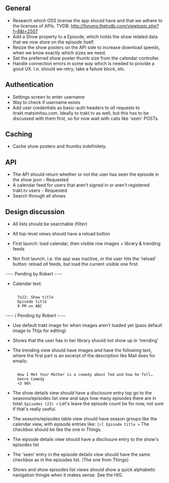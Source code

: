 General
-------

* Research which OSS license the app should have and that we adhere to the licenses of APIs.
  TVDB: http://forums.thetvdb.com/viewtopic.php?f=8&t=2507
* Add a Show property to a Episode, which holds the show related data that we now store on the episode itself.
* Resize the show posters on the API side to increase download speeds, when we know exactly which sizes we need.
* Set the preferred show poster thumb size from the calendar controller.
* Handle connection errors in some way which is needed to provide a good UX. I.e. should we retry, take a failure block, etc.

Authentication
--------------

* Settings screen to enter username
* Way to check if username exists
* Add user credentials as basic-auth headers to _all_ requests to itrakt.matsimitsu.com.
  Ideally to trakt.tv as well, but this has to be discussed with them first, so for now wait with calls like 'seen' POSTs.

Caching
-------

* Cache show posters and thumbs indefinitely.

API
---

* The API should return whether or not the user has seen the episode in the show json - Requested
* A calendar feed for users that aren't signed in or aren't registered trakt.tv users - Requested
* Search through all shows

Design discussion
-----------------

* All lists should be searchable (filter)
* All top-level views should have a reload button

* First launch: load calendar, then visible row images + library & trending feeds
* Not first launch, i.e. the app was inactive, or the user hits the 'reload' button: reload _all_ feeds, but load the current visible one first.

---- Pending by Robert ----
* Calendar text:
  <pre><code>
    7x22: Show title
    Episode title
    9 PM on ABC
  </code></pre>
---- / Pending by Robert ----

* Use default trakt image for when images aren't loaded yet (pass default image to Thijs for editing)

* Shows that the user has in her library should *not* show up in 'trending'

* The trending view should have images *and* have the following text, where the first part is an excerpt of the description like Mail does for emails:
  <pre><code>
    How I Met Your Mother is a comedy about Ted and how he fell…
    Genre Comedy
    <3 96%
  </code></pre>


* The show details view should have a disclosure entry top go to the seasons/episodes list view and says how many episodes there are in total: `Episodes (23) >`
  Let's leave the episode count be for now, not sure if that's really useful.
* The seasons/episodes table view should have season groups like the calendar view, with episode entries like: `[√] Episode title >`
  The checkbox should be like the one in Things.

* The eipsode details view should have a disclosure entry to the show's episodes list
* The 'seen' entry in the episode details view should have the same checkbox as in the episodes list. (The one from Things)

* Shows and show episodes list views should show a quick alphabetic navigation thingie when it makes sense. See the HIG.

